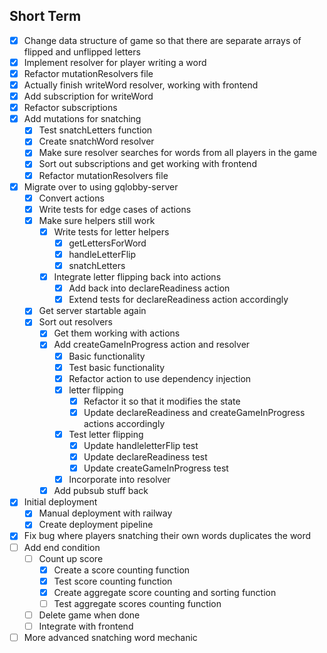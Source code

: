 ## Short Term

- [x] Change data structure of game so that there are separate arrays of flipped and unflipped letters
- [x] Implement resolver for player writing a word
- [x] Refactor mutationResolvers file
- [x] Actually finish writeWord resolver, working with frontend
- [x] Add subscription for writeWord
- [x] Refactor subscriptions
- [x] Add mutations for snatching
    - [x] Test snatchLetters function
    - [x] Create snatchWord resolver
    - [x] Make sure resolver searches for words from all players in the game
    - [x] Sort out subscriptions and get working with frontend
    - [x] Refactor mutationResolvers file
- [x] Migrate over to using gqlobby-server
    - [x] Convert actions
    - [x] Write tests for edge cases of actions
    - [x] Make sure helpers still work
        - [x] Write tests for letter helpers
            - [x] getLettersForWord
            - [x] handleLetterFlip
            - [x] snatchLetters
        - [x] Integrate letter flipping back into actions
            - [x] Add back into declareReadiness action
            - [x] Extend tests for declareReadiness action accordingly
    - [x] Get server startable again
    - [x] Sort out resolvers
        - [x] Get them working with actions
        - [x] Add createGameInProgress action and resolver
            - [x] Basic functionality
            - [x] Test basic functionality
            - [x] Refactor action to use dependency injection
            - [x] letter flipping
                - [x] Refactor it so that it modifies the state
                - [x] Update declareReadiness and createGameInProgress actions accordingly
            - [x] Test letter flipping
                - [x] Update handleletterFlip test
                - [x] Update declareReadiness test
                - [x] Update createGameInProgress test
            - [x] Incorporate into resolver
        - [x] Add pubsub stuff back
- [x] Initial deployment
    - [x] Manual deployment with railway
    - [x] Create deployment pipeline   
- [x] Fix bug where players snatching their own words duplicates the word
- [ ] Add end condition
    - [ ] Count up score
        - [x] Create a score counting function
        - [x] Test score counting function
        - [x] Create aggregate score counting and sorting function
        - [ ] Test aggregate scores counting function
    - [ ] Delete game when done
    - [ ] Integrate with frontend
- [ ] More advanced snatching word mechanic